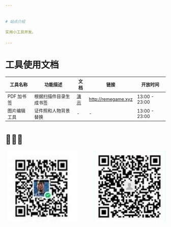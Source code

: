 ```yaml
---


# 站点介绍

实用小工具开发。

---
```



# 工具使用文档

| 工具名称 | 功能描述    | 文档                        | 链接                  | 开放时间      |
|------- |----------- |--------------------------- |--------------------- |------------- |
| PDF 加书签 | 根据扫描件目录生成书签 | [演示](pdf_content_how_to.md) | <http://remegame.xyz> | 13:00 - 23:00 |
| 图片编辑工具 | 证件照和人物背景替换 | -                           | -                     | 13:00 - 23:00 |


# 🕺🤓🐢

<div style="display: flex; justify-content: space-between;">
  <img src="./images/fkm_wx.jpg" style="width: 45%;" />
  <img src="./images/fkm_zfb.jpg" style="width: 45%;" />
</div>
